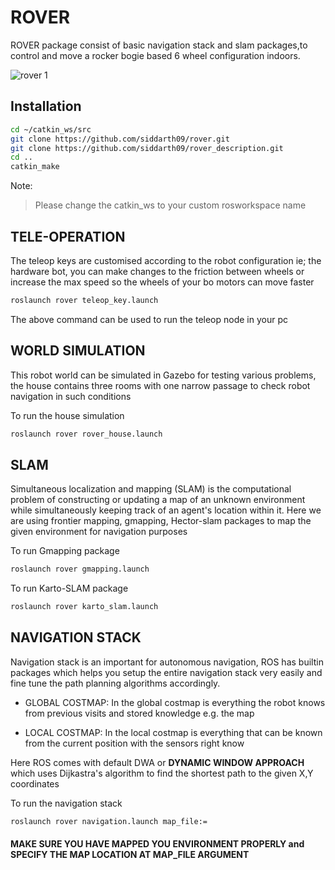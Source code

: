 # ROVER
ROVER package consist of basic navigation stack and slam packages,to control and move a rocker bogie based 6 wheel configuration indoors.


![rover 1](https://user-images.githubusercontent.com/60263608/131965500-0b2e144c-e649-4110-acc6-ee3781702648.jpg)
## Installation

```bash
cd ~/catkin_ws/src
git clone https://github.com/siddarth09/rover.git
git clone https://github.com/siddarth09/rover_description.git
cd ..
catkin_make
```
Note:
> Please change the catkin_ws to your custom rosworkspace name 

## TELE-OPERATION
The teleop keys are customised according to the robot configuration ie; the hardware bot, you can make changes to the friction between wheels or increase the max speed so the wheels of your bo motors can move faster

```bash
roslaunch rover teleop_key.launch
```

The above command can be used to run the teleop node in your pc 

## WORLD SIMULATION

This robot world can be simulated in Gazebo for testing various problems, the house contains three rooms with one narrow passage to check robot navigation in such conditions

To run the house simulation 
```bash
roslaunch rover rover_house.launch
```

## SLAM 
Simultaneous localization and mapping (SLAM) is the computational problem of constructing or updating a map of an unknown environment while simultaneously keeping track of an agent's location within it. Here we are using frontier mapping, gmapping, Hector-slam packages to map the given environment for navigation purposes

To run Gmapping package
``` bash
roslaunch rover gmapping.launch
```
To run Karto-SLAM package
```bash
roslaunch rover karto_slam.launch
```

## NAVIGATION STACK

Navigation stack is an important for autonomous navigation, ROS has builtin packages which helps you setup the entire navigation stack very easily and fine tune the
path planning algorithms accordingly. 

- GLOBAL COSTMAP:
  In the global costmap is everything the robot knows from previous visits and stored knowledge e.g. the map
  
- LOCAL COSTMAP:
 In the local costmap is everything that can be known from the current position with the sensors right know
 
Here ROS comes with default DWA or **DYNAMIC WINDOW APPROACH** which uses Dijkastra's algorithm to find the shortest path to the given X,Y coordinates

To run the navigation stack 

```bash
roslaunch rover navigation.launch map_file:=
```
#### MAKE SURE YOU HAVE MAPPED YOU ENVIRONMENT PROPERLY and SPECIFY THE MAP LOCATION AT MAP_FILE ARGUMENT 

